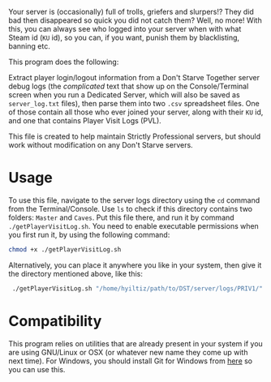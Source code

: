 Your server is (occasionally) full of trolls, griefers and slurpers!? They did bad then disappeared so quick you did not catch them? Well, no more! With this, you can always see who logged into your server when with what Steam id (`KU` id), so you can, if you want, punish them by blacklisting, banning etc.

This program does the following: 

Extract player login/logout information from a Don't Starve Together
 server debug logs (the *complicated* text that show up on the Console/Terminal screen when you run a Dedicated Server, which will also be saved as `server_log.txt` files), then parse them into two `.csv` spreadsheet files. One of those contain all those who ever joined your server, along with their `KU` id, and one that contains Player Visit Logs (PVL). 

 This file is created to help maintain Strictly Professional servers, but should work without modification on any Don't Starve servers.

 # Usage

 To use this file, navigate to the server logs directory using
 the `cd` command from the Terminal/Console. Use `ls` to check if this directory contains
 two folders: `Master` and `Caves`. Put this file there, and run it
 by command `./getPlayerVisitLog.sh`. You need to enable executable
 permissions when you first run it, by using the following command:

```BASH
chmod +x ./getPlayerVisitLog.sh
```

 Alternatively, you can place it anywhere you like in your system,
 then give it the directory mentioned above, like this:

```BASH
 ./getPlayerVisitLog.sh "/home/hyiltiz/path/to/DST/server/logs/PRIV1/" output.csv
```

# Compatibility
This program relies on utilities that are already present in your system if you are using GNU/Linux or OSX (or whatever new name they come up with next time). For Windows, you should install Git for Windows from [here](https://git-scm.com/download/win) so you can use this.
